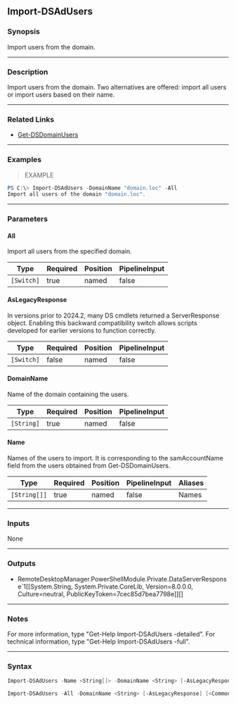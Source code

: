 Import-DSAdUsers
----------------

### Synopsis
Import users from the domain.

---

### Description

Import users from the domain. Two alternatives are offered: import all users or import users based on their name.

---

### Related Links
* [Get-DSDomainUsers](Get-DSDomainUsers)

---

### Examples
> EXAMPLE

```PowerShell
PS C:\> Import-DSAdUsers -DomainName "domain.loc" -All
Import all users of the domain "domain.loc".
```

---

### Parameters
#### **All**
Import all users from the specified domain.

|Type      |Required|Position|PipelineInput|
|----------|--------|--------|-------------|
|`[Switch]`|true    |named   |false        |

#### **AsLegacyResponse**
In versions prior to 2024.2, many DS cmdlets returned a ServerResponse object. Enabling this backward compatibility switch allows scripts developed for earlier versions to function correctly.

|Type      |Required|Position|PipelineInput|
|----------|--------|--------|-------------|
|`[Switch]`|false   |named   |false        |

#### **DomainName**
Name of the domain containing the users.

|Type      |Required|Position|PipelineInput|
|----------|--------|--------|-------------|
|`[String]`|true    |named   |false        |

#### **Name**
Names of the users to import. It is corresponding to the samAccountName field from the users obtained from Get-DSDomainUsers.

|Type        |Required|Position|PipelineInput|Aliases|
|------------|--------|--------|-------------|-------|
|`[String[]]`|true    |named   |false        |Names  |

---

### Inputs
None

---

### Outputs
* RemoteDesktopManager.PowerShellModule.Private.DataServerResponse`1[[System.String, System.Private.CoreLib, Version=8.0.0.0, Culture=neutral, PublicKeyToken=7cec85d7bea7798e]][]

---

### Notes
For more information, type "Get-Help Import-DSAdUsers -detailed". For technical information, type "Get-Help Import-DSAdUsers -full".

---

### Syntax
```PowerShell
Import-DSAdUsers -Name <String[]> -DomainName <String> [-AsLegacyResponse] [<CommonParameters>]
```
```PowerShell
Import-DSAdUsers -All -DomainName <String> [-AsLegacyResponse] [<CommonParameters>]
```
